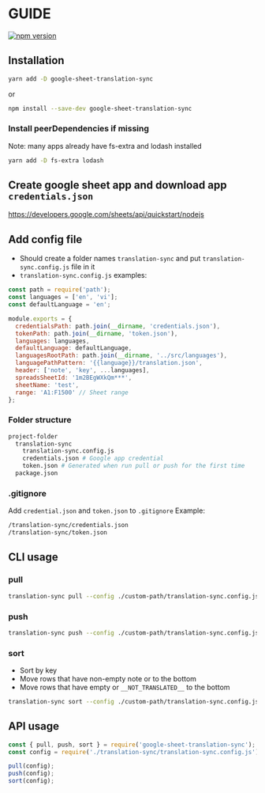 # GUIDE

[![npm version](https://badge.fury.io/js/google-sheet-translation-sync.svg)](https://badge.fury.io/js/google-sheet-translation-sync)

## Installation

```bash
yarn add -D google-sheet-translation-sync
```

or

```bash
npm install --save-dev google-sheet-translation-sync
```

### Install peerDependencies if missing

Note: many apps already have fs-extra and lodash installed

```bash
yarn add -D fs-extra lodash
```

## Create google sheet app and download app `credentials.json`

https://developers.google.com/sheets/api/quickstart/nodejs

## Add config file

- Should create a folder names `translation-sync` and put `translation-sync.config.js` file in it
- `translation-sync.config.js` examples:

```js
const path = require('path');
const languages = ['en', 'vi'];
const defaultLanguage = 'en';

module.exports = {
  credentialsPath: path.join(__dirname, 'credentials.json'),
  tokenPath: path.join(__dirname, 'token.json'),
  languages: languages,
  defaultLanguage: defaultLanguage,
  languagesRootPath: path.join(__dirname, '../src/languages'),
  languagePathPattern: '{{language}}/translation.json',
  header: ['note', 'key', ...languages],
  spreadsSheetId: '1m2BEgWXkQm***',
  sheetName: 'test',
  range: 'A1:F1500' // Sheet range
};
```

### Folder structure

```bash
project-folder
  translation-sync
    translation-sync.config.js
    credentials.json # Google app credential
    token.json # Generated when run pull or push for the first time
  package.json
```

### .gitignore

Add `credential.json` and `token.json` to `.gitignore`
Example:

```bash
/translation-sync/credentials.json
/translation-sync/token.json
```

## CLI usage

### pull

```bash
translation-sync pull --config ./custom-path/translation-sync.config.js
```

### push

```bash
translation-sync push --config ./custom-path/translation-sync.config.js
```

### sort

- Sort by key
- Move rows that have non-empty note or to the bottom
- Move rows that have empty or `__NOT_TRANSLATED__` to the bottom

```bash
translation-sync sort --config ./custom-path/translation-sync.config.js
```

## API usage

```js
const { pull, push, sort } = require('google-sheet-translation-sync');
const config = require('./translation-sync/translation-sync.config.js');

pull(config);
push(config);
sort(config);
```
